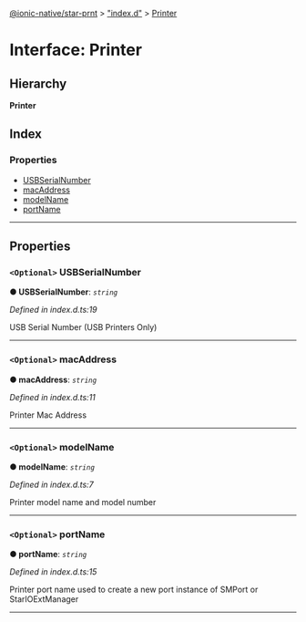 [@ionic-native/star-prnt](../README.md) > ["index.d"](../modules/_index_d_.md) > [Printer](../interfaces/_index_d_.printer.md)

# Interface: Printer

## Hierarchy

**Printer**

## Index

### Properties

* [USBSerialNumber](_index_d_.printer.md#usbserialnumber)
* [macAddress](_index_d_.printer.md#macaddress)
* [modelName](_index_d_.printer.md#modelname)
* [portName](_index_d_.printer.md#portname)

---

## Properties

<a id="usbserialnumber"></a>

### `<Optional>` USBSerialNumber

**●  USBSerialNumber**:  *`string`* 

*Defined in index.d.ts:19*

USB Serial Number (USB Printers Only)

___

<a id="macaddress"></a>

### `<Optional>` macAddress

**●  macAddress**:  *`string`* 

*Defined in index.d.ts:11*

Printer Mac Address

___

<a id="modelname"></a>

### `<Optional>` modelName

**●  modelName**:  *`string`* 

*Defined in index.d.ts:7*

Printer model name and model number

___

<a id="portname"></a>

### `<Optional>` portName

**●  portName**:  *`string`* 

*Defined in index.d.ts:15*

Printer port name used to create a new port instance of SMPort or StarIOExtManager

___

